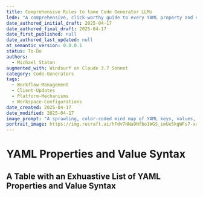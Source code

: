 ```yaml
---
title: Comprehensive Rules to tame Code Generator LLMs
lede: "A comprehensive, click-worthy guide to every YAML property and value syntax nuance you need to master for robust automation and content integrity."
date_authored_initial_draft: 2025-04-17
date_authored_final_draft: 2025-04-17
date_first_published: null
date_authored_last_updated: null
at_semantic_version: 0.0.0.1
status: To-Do
authors:
  - Michael Staton
augmented_with: Windsurf on Claude 3.7 Sonnet
category: Code-Generators
tags:
  - Workflow-Management
  - Client-Updates
  - Platform-Mechanisms
  - Workspace-Configurations
date_created: 2025-04-17
date_modified: 2025-04-17
image_prompt: "A sprawling, color-coded mind map of YAML keys, values, and syntax rules, with highlighted error icons and best-practice callouts, all on a digital whiteboard."
portrait_image: https://img.recraft.ai/hFdv7NNa9Nfbo1WGS_imUe5kgWFs7-xascYjREA8OD0/rs:fit:1024:1820:0/raw:1/plain/abs://external/images/5b760e3a-d365-423f-a82b-53b5a42a9708
---
```


# YAML Properties and Value Syntax

## A Table with an Exhuastive List of YAML Properties and Value Syntax